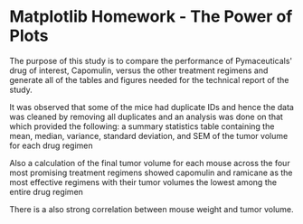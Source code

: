 # Matplotlib Homework - The Power of Plots

The purpose of this study is to compare the performance of Pymaceuticals' drug of interest, Capomulin, versus the other treatment regimens and generate all of the tables and figures needed for the technical report of the study.

It was observed that some of the mice had duplicate IDs and hence the data was cleaned by removing all duplicates and an analysis was done on that which provided the following:
a summary statistics table containing the mean, median, variance, standard deviation, and SEM of the tumor volume for each drug regimen

Also a calculation of the final tumor volume for each mouse across the four most promising treatment regimens showed capomulin and ramicane as the most effective regimens with their tumor volumes the lowest among the entire drug regimen

There is a also strong correlation between mouse weight and tumor volume.